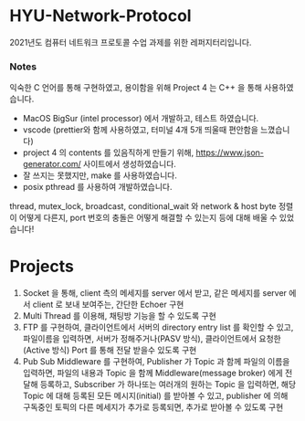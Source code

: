 # HYU-Network-Protocol
2021년도 컴퓨터 네트워크 프로토콜 수업 과제를 위한 레퍼지터리입니다.

### Notes
익숙한 C 언어를 통해 구현하였고, 용이함을 위해 Project 4 는 C++ 을 통해 사용하였습니다.  

- MacOS BigSur (intel processor) 에서 개발하고, 테스트 하였습니다.
- vscode (prettier와 함께 사용하였고, 터미널 4개 5개 띄울때 편안함을 느꼈습니다)
- project 4 의 contents 를 있음직하게 만들기 위해, https://www.json-generator.com/ 사이트에서 생성하였습니다.
- 잘 쓰지는 못했지만, make 를 사용하였습니다.
- posix pthread 를 사용하여 개발하였습니다.

thread, mutex_lock, broadcast, conditional_wait 와 network & host byte 정렬이 어떻게 다른지, port 번호의 충돌은 어떻게 해결할 수 있는지 등에 대해 배울 수 있었습니다!  

# Projects
1. Socket 을 통해, client 측의 메세지를 server 에서 받고, 같은 메세지를 server 에서 client 로 보내 보여주는, 간단한 Echoer 구현
2. Multi Thread 를 이용해, 채팅방 기능을 할 수 있도록 구현
3. FTP 를 구현하여, 클라이언트에서 서버의 directory entry list 를 확인할 수 있고, 파일이름을 입력하면, 서버가 정해주거나(PASV 방식), 클라이언트에서 요청한(Active 방식) Port 를 통해 전달 받을수 있도록 구현
4. Pub Sub Middleware 를 구현하여, Publisher 가 Topic 과 함께 파일의 이름을 입력하면, 파일의 내용과 Topic 을 함께 Middleware(message broker) 에게 전달해 등록하고, Subscriber 가 하나또는 여러개의 원하는 Topic 을 입력하면, 해당 Topic 에 대해 등록된 모든 메시지(initial) 를 받아볼 수 있고, publisher 에 의해 구독중인 토픽의 다른 메세지가 추가로 등록되면, 추가로 받아볼 수 있도록 구현
